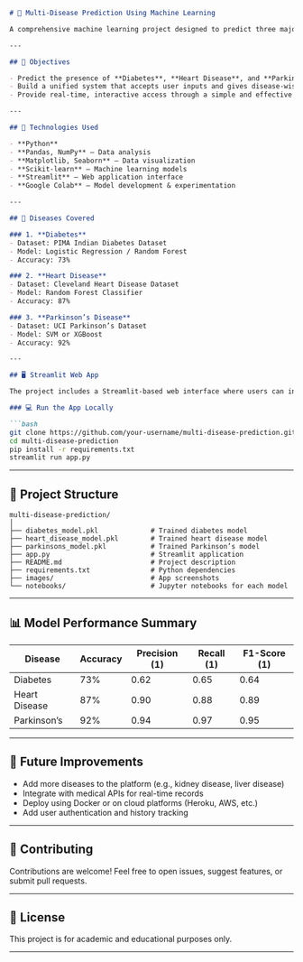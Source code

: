 ```markdown
# 🧬 Multi-Disease Prediction Using Machine Learning

A comprehensive machine learning project designed to predict three major health conditions—**Diabetes**, **Heart Disease**, and **Parkinson’s Disease**—based on user input data. This system aims to assist healthcare professionals and individuals in early diagnosis and preventive care using intelligent algorithms.

---

## 🎯 Objectives

- Predict the presence of **Diabetes**, **Heart Disease**, and **Parkinson’s Disease** using medical data.
- Build a unified system that accepts user inputs and gives disease-wise predictions.
- Provide real-time, interactive access through a simple and effective web interface.

---

## 🧠 Technologies Used

- **Python**  
- **Pandas, NumPy** – Data analysis  
- **Matplotlib, Seaborn** – Data visualization  
- **Scikit-learn** – Machine learning models  
- **Streamlit** – Web application interface  
- **Google Colab** – Model development & experimentation  

---

## 🏥 Diseases Covered

### 1. **Diabetes**
- Dataset: PIMA Indian Diabetes Dataset
- Model: Logistic Regression / Random Forest
- Accuracy: 73%

### 2. **Heart Disease**
- Dataset: Cleveland Heart Disease Dataset
- Model: Random Forest Classifier
- Accuracy: 87%

### 3. **Parkinson’s Disease**
- Dataset: UCI Parkinson’s Dataset
- Model: SVM or XGBoost
- Accuracy: 92%

---

## 🖥️ Streamlit Web App

The project includes a Streamlit-based web interface where users can input medical parameters and get instant predictions.

### 💻 Run the App Locally

```bash
git clone https://github.com/your-username/multi-disease-prediction.git
cd multi-disease-prediction
pip install -r requirements.txt
streamlit run app.py
```

---

## 📁 Project Structure

```
multi-disease-prediction/
│
├── diabetes_model.pkl             # Trained diabetes model
├── heart_disease_model.pkl        # Trained heart disease model
├── parkinsons_model.pkl           # Trained Parkinson’s model
├── app.py                         # Streamlit application
├── README.md                      # Project description
├── requirements.txt               # Python dependencies
├── images/                        # App screenshots
└── notebooks/                     # Jupyter notebooks for each model
```

---

## 📊 Model Performance Summary

| Disease        | Accuracy | Precision (1) | Recall (1) | F1-Score (1) |
|----------------|----------|----------------|-------------|----------------|
| Diabetes       | 73%      | 0.62           | 0.65        | 0.64           |
| Heart Disease  | 87%      | 0.90           | 0.88        | 0.89           |
| Parkinson’s    | 92%      | 0.94           | 0.97        | 0.95           |

---


## 🚀 Future Improvements

- Add more diseases to the platform (e.g., kidney disease, liver disease)
- Integrate with medical APIs for real-time records
- Deploy using Docker or on cloud platforms (Heroku, AWS, etc.)
- Add user authentication and history tracking

---

## 🤝 Contributing

Contributions are welcome! Feel free to open issues, suggest features, or submit pull requests.

---

## 📜 License

This project is for academic and educational purposes only.

---

